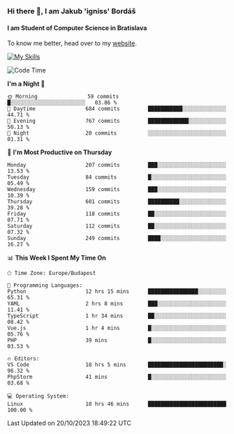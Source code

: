 ### Hi there 👋, I am Jakub 'igniss' Bordáš

#### I am Student of Computer Science in Bratislava
To know me better, head over to my [website](https://bordas.sk).

[![My Skills](https://skillicons.dev/icons?i=js,html,css,figma,svelte,java,kotlin,python,postgresql,typescript,nest,nodejs)](https://bordas.sk)


<!--START_SECTION:waka-->
![Code Time](http://img.shields.io/badge/Code%20Time-1%2C241%20hrs%2041%20mins-blue)

**I'm a Night 🦉** 

```text
🌞 Morning                59 commits          █░░░░░░░░░░░░░░░░░░░░░░░░   03.86 % 
🌆 Daytime                684 commits         ███████████░░░░░░░░░░░░░░   44.71 % 
🌃 Evening                767 commits         █████████████░░░░░░░░░░░░   50.13 % 
🌙 Night                  20 commits          ░░░░░░░░░░░░░░░░░░░░░░░░░   01.31 % 
```
📅 **I'm Most Productive on Thursday** 

```text
Monday                   207 commits         ███░░░░░░░░░░░░░░░░░░░░░░   13.53 % 
Tuesday                  84 commits          █░░░░░░░░░░░░░░░░░░░░░░░░   05.49 % 
Wednesday                159 commits         ███░░░░░░░░░░░░░░░░░░░░░░   10.39 % 
Thursday                 601 commits         ██████████░░░░░░░░░░░░░░░   39.28 % 
Friday                   118 commits         ██░░░░░░░░░░░░░░░░░░░░░░░   07.71 % 
Saturday                 112 commits         ██░░░░░░░░░░░░░░░░░░░░░░░   07.32 % 
Sunday                   249 commits         ████░░░░░░░░░░░░░░░░░░░░░   16.27 % 
```


📊 **This Week I Spent My Time On** 

```text
🕑︎ Time Zone: Europe/Budapest

💬 Programming Languages: 
Python                   12 hrs 15 mins      ████████████████░░░░░░░░░   65.31 % 
YAML                     2 hrs 8 mins        ███░░░░░░░░░░░░░░░░░░░░░░   11.41 % 
TypeScript               1 hr 34 mins        ██░░░░░░░░░░░░░░░░░░░░░░░   08.42 % 
Vue.js                   1 hr 4 mins         █░░░░░░░░░░░░░░░░░░░░░░░░   05.76 % 
PHP                      39 mins             █░░░░░░░░░░░░░░░░░░░░░░░░   03.53 % 

🔥 Editors: 
VS Code                  18 hrs 5 mins       ████████████████████████░   96.32 % 
PhpStorm                 41 mins             █░░░░░░░░░░░░░░░░░░░░░░░░   03.68 % 

💻 Operating System: 
Linux                    18 hrs 46 mins      █████████████████████████   100.00 % 
```


 Last Updated on 20/10/2023 18:49:22 UTC
<!--END_SECTION:waka-->
